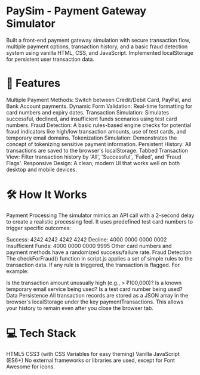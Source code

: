 # PaySim - Payment Gateway Simulator
Built a front-end payment gateway simulation with secure transaction flow, multiple payment options, transaction history, and a basic fraud detection system using vanilla HTML, CSS, and JavaScript. Implemented localStorage for persistent user transaction data.

# 🚀 Features
Multiple Payment Methods: Switch between Credit/Debit Card, PayPal, and Bank Account payments.
Dynamic Form Validation: Real-time formatting for card numbers and expiry dates.
Transaction Simulation: Simulates successful, declined, and insufficient funds scenarios using test card numbers.
Fraud Detection: A basic rules-based engine checks for potential fraud indicators like high/low transaction amounts, use of test cards, and temporary email domains.
Tokenization Simulation: Demonstrates the concept of tokenizing sensitive payment information.
Persistent History: All transactions are saved to the browser's localStorage.
Tabbed Transaction View: Filter transaction history by 'All', 'Successful', 'Failed', and 'Fraud Flags'.
Responsive Design: A clean, modern UI that works well on both desktop and mobile devices.

# 🛠️ How It Works
Payment Processing
The simulator mimics an API call with a 2-second delay to create a realistic processing feel. It uses predefined test card numbers to trigger specific outcomes:

Success: 4242 4242 4242 4242
Decline: 4000 0000 0000 0002
Insufficient Funds: 4000 0000 0000 9995 Other card numbers and payment methods have a randomized success/failure rate.
Fraud Detection
The checkForFraud() function in script.js applies a set of simple rules to the transaction data. If any rule is triggered, the transaction is flagged. For example:

Is the transaction amount unusually high (e.g., > ₹100,000)?
Is a known temporary email service being used?
Is a test card number being used?
Data Persistence
All transaction records are stored as a JSON array in the browser's localStorage under the key paymentTransactions. This allows your history to remain even after you close the browser tab.

# 💻 Tech Stack
HTML5
CSS3 (with CSS Variables for easy theming)
Vanilla JavaScript (ES6+)
No external frameworks or libraries are used, except for Font Awesome for icons.
